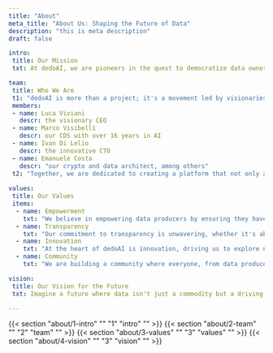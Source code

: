 ```yaml
---
title: "About"
meta_title: "About Us: Shaping the Future of Data"
description: "this is meta description"
draft: false

intro:
 title: Our Mission
 txt: At dedoAI, we are pioneers in the quest to democratize data ownership and utilization. In a world where Artificial Intelligence (AI) is rapidly transforming industries, our mission is to empower individuals and organizations by giving them full control and enhanced monetization opportunities for their data. Through blockchain technology, we are building a post-AGI economy that values data as a crucial asset, enabling a fair and transparent exchange between data producers and consumers.

team: 
 title: Who We Are
 t1: "dedoAI is more than a project; it's a movement led by visionaries and experts passionate about changing how the world perceives and uses data. Our core team consists of:"
 members:
 - name: Luca Viviani
   descr: the visionary CEO
 - name: Marco Visibelli
   descr: our CDS with over 16 years in AI
 - name: Ivan Di Lelio
   descr: the innovative CTO
 - name: Emanuele Costa
   descr: "our crypto and data architect, among others"
 t2: "Together, we are dedicated to creating a platform that not only addresses the current challenges in data exchange but also sets the foundation for a sustainable, data-driven future."
 
values:
 title: Our Values
 items:
  - name: Empowerment
    txt: "We believe in empowering data producers by ensuring they have control over their data and can benefit from its value."
  - name: Transparency
    txt: "Our commitment to transparency is unwavering, whether it's about data transactions or how our platform operates."
  - name: Innovation
    txt: "At the heart of dedoAI is innovation, driving us to explore new technologies and methodologies to enhance data exchange."
  - name: Community
    txt: "We are building a community where everyone, from data producers to consumers, can thrive in a mutually beneficial ecosystem."

vision:
 title: Our Vision for the Future
 txt: Imagine a future where data isn't just a commodity but a driving force for economic empowerment and innovation. This is the future dedoAI is committed to creating. With our cutting-edge technology and community-focused approach, we are on the path to revolutionizing the data economy. Join us as we pave the way for a world where data is democratized, and its true value is realized by all.

---
```

{{< section "about/1-intro" "" "1" "intro" "" >}}
{{< section "about/2-team" "" "2" "team" "" >}}
{{< section "about/3-values" "" "3" "values" "" >}}
{{< section "about/4-vision" "" "3" "vision" "" >}}
